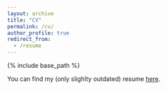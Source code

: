 ```yaml
---
layout: archive
title: "CV"
permalink: /cv/
author_profile: true
redirect_from:
  - /resume
---
```


{% include base_path %}

You can find my (only slighlty outdated) resume [here](https://github.com/antmarakis/antmarakis.github.io/blob/master/files/antonis_resume.pdf).
